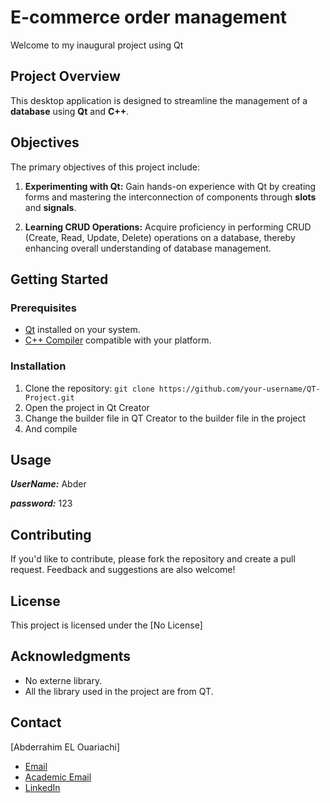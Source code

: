 # E-commerce order management

Welcome to my inaugural project using Qt

## Project Overview

This desktop application is designed to streamline the management of a **database** using **Qt** and **C++**.

## Objectives

The primary objectives of this project include:

1. **Experimenting with Qt:** Gain hands-on experience with Qt by creating forms and mastering the interconnection of components through **slots** and **signals**.

2. **Learning CRUD Operations:** Acquire proficiency in performing CRUD (Create, Read, Update, Delete) operations on a database, thereby enhancing overall understanding of database management.

## Getting Started

### Prerequisites

- [Qt](https://www.qt.io/download) installed on your system.
- [C++ Compiler](https://gcc.gnu.org/install/index.html) compatible with your platform.

### Installation

1. Clone the repository: `git clone https://github.com/your-username/QT-Project.git`
2. Open the project in Qt Creator
3. Change the builder file in QT Creator to the builder file in the project
4. And compile

## Usage
***UserName:*** Abder 

***password:*** 123

## Contributing

If you'd like to contribute, please fork the repository and create a pull request. Feedback and suggestions are also welcome!

## License

This project is licensed under the [No License] 

## Acknowledgments

- No externe library.
- All the library used in the project are from QT.

## Contact

[Abderrahim EL Ouariachi]
- [Email](mailto:abderahimouriachi@gmail.com)
- [Academic Email](mailto:abderrahim.elouariachi21@ump.ac.ma)
- [LinkedIn](https://www.linkedin.com/in/Abderrahim-El-Ouariachi/)
